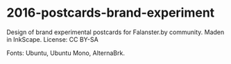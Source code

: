 # 2016-postcards-brand-experiment

Design of brand experimental postcards for Falanster.by community. Maden in InkScape. License: CC BY-SA

Fonts: Ubuntu, Ubuntu Mono, AlternaBrk.
